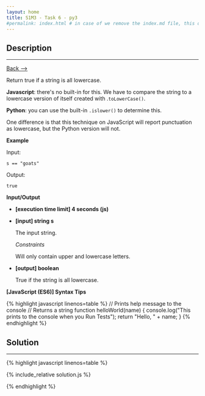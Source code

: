 ```yaml
---
layout: home
title: S1M3 - Task 6 - py3
#permalink: index.html # in case of we remove the index.md file, this doc will be the index page
---
```


<div class="row">
<div class="columnStmt" markdown="1">

##  Description
------

[Back --> ](../README.md)

Return true if a string is all lowercase.

**Javascript**: there's no built-in for this. We have to compare the string to a lowercase version of itself created with .`toLowerCase()`.

**Python**: you can use the built-in `.islower()` to determine this.

One difference is that this technique on JavaScript will report punctuation as lowercase, but the Python version will not.

**Example**

Input:
```
s == "goats"
```
Output:
```
true
```

**Input/Output**

* **[execution time limit] 4 seconds (js)**

* **[input] string s**

    The input string.

    *Constraints*

    Will only contain upper and lowercase letters.

* **[output] boolean**

    True if the string is all lowercase.

**[JavaScript (ES6)] Syntax Tips**

{% highlight javascript linenos=table %}
// Prints help message to the console
// Returns a string
function helloWorld(name) {
    console.log("This prints to the console when you Run Tests");
    return "Hello, " + name;
}
{% endhighlight %}

</div>
<div class="columnSol" markdown="1">

## Solution
------

{% highlight javascript linenos=table %}

{% include_relative solution.js %}

{% endhighlight %}

</div>
</div>